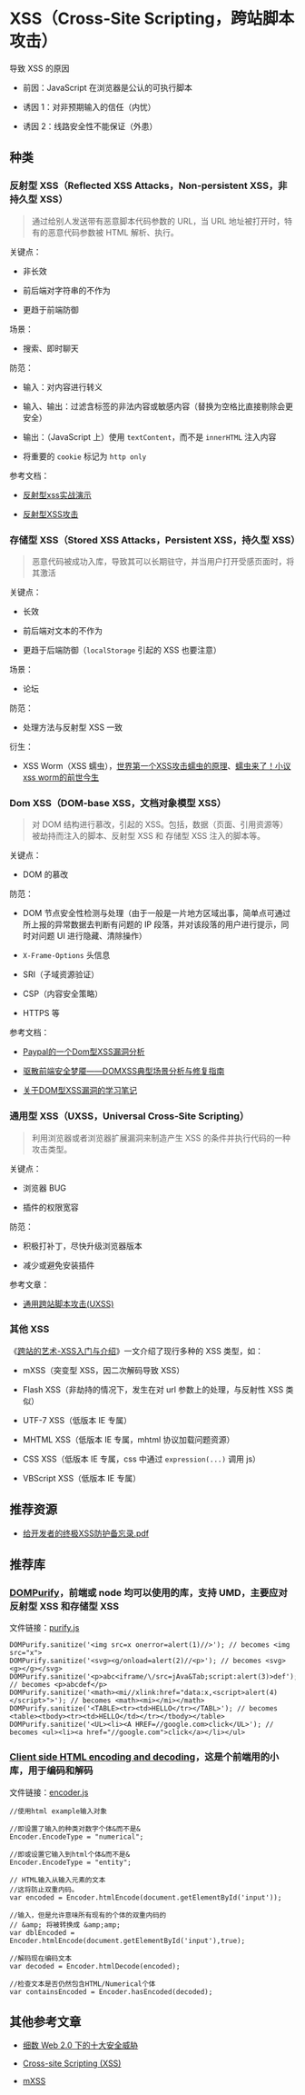 # XSS（Cross-Site Scripting，跨站脚本攻击）

导致 XSS 的原因

* 前因：JavaScript 在浏览器是公认的可执行脚本

* 诱因 1：对非预期输入的信任（内忧）

* 诱因 2：线路安全性不能保证（外患）

## 种类

### 反射型 XSS（Reflected XSS Attacks，Non-persistent XSS，非持久型 XSS）

> 通过给别人发送带有恶意脚本代码参数的 URL，当 URL 地址被打开时，特有的恶意代码参数被 HTML 解析、执行。

关键点：

* 非长效

* 前后端对字符串的不作为

* 更趋于前端防御

场景：

* 搜索、即时聊天

防范：

* 输入：对内容进行转义

* 输入、输出：过滤含标签的非法内容或敏感内容（替换为空格比直接剔除会更安全）

* 输出：（JavaScript 上）使用 `textContent`，而不是 `innerHTML` 注入内容

* 将重要的 `cookie` 标记为 `http only`

参考文档：

* [反射型xss实战演示](http://netsecurity.51cto.com/art/201311/417201.htm)

* [反射型XSS攻击](http://blog.163.com/biaoxiaoqun@126/blog/static/376791602014718103941487/)

### 存储型 XSS（Stored XSS Attacks，Persistent XSS，持久型 XSS）

> 恶意代码被成功入库，导致其可以长期驻守，并当用户打开受感页面时，将其激活

关键点：

* 长效

* 前后端对文本的不作为

* 更趋于后端防御（`localStorage` 引起的 XSS 也要注意）

场景：

* 论坛

防范：

* 处理方法与反射型 XSS 一致

衍生：

* XSS Worm（XSS 蠕虫），[世界第一个XSS攻击蠕虫的原理](http://netsecurity.51cto.com/art/201312/421917.htm)、[蠕虫来了！小议xss worm的前世今生](http://netsecurity.51cto.com/art/201305/395107.htm)

### Dom XSS（DOM-base XSS，文档对象模型 XSS）

> 对 DOM 结构进行慕改，引起的 XSS。包括，数据（页面、引用资源等）被劫持而注入的脚本、反射型 XSS 和 存储型 XSS 注入的脚本等。

关键点：

* DOM 的慕改

防范：

* DOM 节点安全性检测与处理（由于一般是一片地方区域出事，简单点可通过所上报的异常数据去判断有问题的 IP 段落，并对该段落的用户进行提示，同时对问题 UI 进行隐藏、清除操作）

* `X-Frame-Options` 头信息

* SRI（子域资源验证）

* CSP（内容安全策略）

* HTTPS 等

参考文档：

* [Paypal的一个Dom型XSS漏洞分析](http://www.freebuf.com/articles/web/29177.html)

* [驱散前端安全梦魇——DOMXSS典型场景分析与修复指南](https://security.tencent.com/index.php/blog/msg/107)

* [关于DOM型XSS漏洞的学习笔记](http://blog.csdn.net/ski_12/article/details/60468362)

### 通用型 XSS（UXSS，Universal Cross-Site Scripting）

> 利用浏览器或者浏览器扩展漏洞来制造产生 XSS 的条件并执行代码的一种攻击类型。

关键点：

* 浏览器 BUG

* 插件的权限宽容

防范：

* 积极打补丁，尽快升级浏览器版本

* 减少或避免安装插件

参考文章：

* [通用跨站脚本攻击(UXSS)](http://www.91ri.org/10665.html)

### 其他 XSS

《[跨站的艺术-XSS入门与介绍](http://www.fooying.com/the-art-of-xss-1-introduction/)》一文介绍了现行多种的 XSS 类型，如：

* mXSS（突变型 XSS，因二次解码导致 XSS）

* Flash XSS（非劫持的情况下，发生在对 url 参数上的处理，与反射性 XSS 类似）

* UTF-7 XSS（低版本 IE 专属）

* MHTML XSS（低版本 IE 专属，mhtml 协议加载问题资源）

* CSS XSS（低版本 IE 专属，css 中通过 `expression(...)` 调用 js）

* VBScript XSS（低版本 IE 专属）

## 推荐资源

* [给开发者的终极XSS防护备忘录.pdf](http://blog.knownsec.com/wp-content/uploads/2014/07/%E7%BB%99%E5%BC%80%E5%8F%91%E8%80%85%E7%9A%84%E7%BB%88%E6%9E%81XSS%E9%98%B2%E6%8A%A4%E5%A4%87%E5%BF%98%E5%BD%95.pdf)

## 推荐库

### [DOMPurify](https://github.com/cure53/DOMPurify)，前端或 node 均可以使用的库，支持 UMD，主要应对反射型 XSS 和存储型 XSS

文件链接：[purify.js](https://raw.githubusercontent.com/cure53/DOMPurify/master/dist/purify.js)

```
DOMPurify.sanitize('<img src=x onerror=alert(1)//>'); // becomes <img src="x">
DOMPurify.sanitize('<svg><g/onload=alert(2)//<p>'); // becomes <svg><g></g></svg>
DOMPurify.sanitize('<p>abc<iframe/\/src=jAva&Tab;script:alert(3)>def'); // becomes <p>abcdef</p>
DOMPurify.sanitize('<math><mi//xlink:href="data:x,<script>alert(4)</script>">'); // becomes <math><mi></mi></math>
DOMPurify.sanitize('<TABLE><tr><td>HELLO</tr></TABL>'); // becomes <table><tbody><tr><td>HELLO</td></tr></tbody></table>
DOMPurify.sanitize('<UL><li><A HREF=//google.com>click</UL>'); // becomes <ul><li><a href="//google.com">click</a></li></ul>
```

### [Client side HTML encoding and decoding](https://www.strictly-software.com/htmlencode)，这是个前端用的小库，用于编码和解码

文件链接：[encoder.js](https://www.strictly-software.com/scripts/downloads/encoder.js)

```
//使用html example输入对象

//即设置了输入的种类对数字个体&而不是&
Encoder.EncodeType = "numerical";

//即或设置它输入到html个体&而不是&
Encoder.EncodeType = "entity";

// HTML输入从输入元素的文本
//这将防止双重内码。
var encoded = Encoder.htmlEncode(document.getElementById('input'));

//输入，但是允许意味所有现有的个体的双重内码的
// &amp; 将被转换成 &amp;amp;
var dblEncoded = Encoder.htmlEncode(document.getElementById('input'),true);

//解码现在编码文本
var decoded = Encoder.htmlDecode(encoded);

//检查文本是否仍然包含HTML/Numerical个体
var containsEncoded = Encoder.hasEncoded(decoded);
```

## 其他参考文章

* [细数 Web 2.0 下的十大安全威胁](http://blog.csdn.net/techweb/article/details/1936240)

* [Cross-site Scripting (XSS)](https://www.owasp.org/index.php/XSS)

* [mXSS](http://www.thespanner.co.uk/2014/05/06/mxss/)

